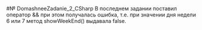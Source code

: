 #№ DomashneeZadanie_2_CSharp
В последнем задании поставил оператор && при этом получалась ошибка, т.е. при значении дня недели 6 или 7 метод showWeekEnd() выдавала false.
